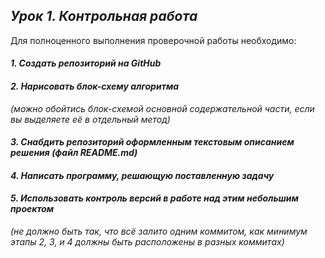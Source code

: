 ## *Урок 1. Контрольная работа*

Для полноценного выполнения проверочной работы необходимо:

#### *1. Создать репозиторий на GitHub*

#### *2. Нарисовать блок-схему алгоритма*
*(можно обойтись блок-схемой основной содержательной части, если вы выделяете её в отдельный метод)*

#### *3. Снабдить репозиторий оформленным текстовым описанием решения (файл README.md)*

#### _4. Написать программу, решающую поставленную задачу_

#### *5. Использовать контроль версий в работе над этим небольшим проектом*
_(не должно быть так, что всё залито одним коммитом, как минимум этапы 2, 3, и 4 должны быть расположены в разных коммитах)_


